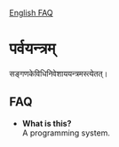 [English FAQ](#FAQ)
# पर्वयन्त्रम्
सङ्गणकेविधिनिवेशाययन्त्रमस्त्येतत्।

## FAQ
* **What is this?**  
A programming system.
